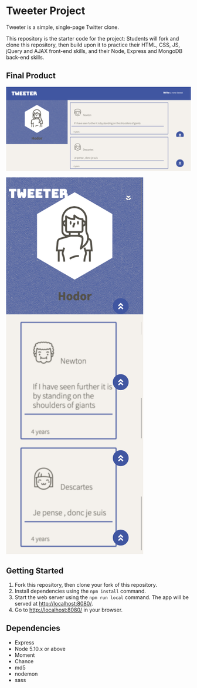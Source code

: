 # Tweeter Project

Tweeter is a simple, single-page Twitter clone.

This repository is the starter code for the project: Students will fork and clone this repository, then build upon it to practice their HTML, CSS, JS, jQuery and AJAX front-end skills, and their Node, Express and MongoDB back-end skills.


## Final Product
!["Desktop Screenshot"](https://raw.githubusercontent.com/DevAchievem/tweeter/master/public/images/desktopScreenshot.png)

!["Mobile Screenshot"](https://raw.githubusercontent.com/DevAchievem/tweeter/master/public/images/mobileScreenshot.png)

## Getting Started

1. Fork this repository, then clone your fork of this repository.
2. Install dependencies using the `npm install` command.
3. Start the web server using the `npm run local` command. The app will be served at <http://localhost:8080/>.
4. Go to <http://localhost:8080/> in your browser.

## Dependencies

- Express
- Node 5.10.x or above
- Moment
- Chance
- md5
- nodemon
- sass